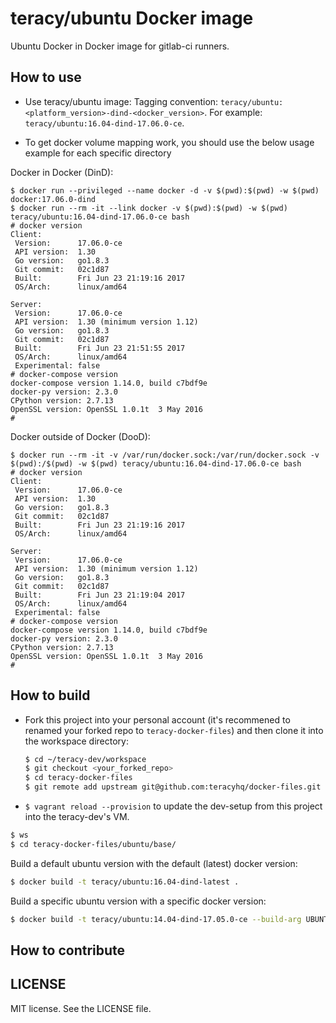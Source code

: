 # teracy/ubuntu Docker image

Ubuntu Docker in Docker image for gitlab-ci runners.


## How to use

- Use teracy/ubuntu image:
Tagging convention: `teracy/ubuntu:<platform_version>-dind-<docker_version>`.
For example: `teracy/ubuntu:16.04-dind-17.06.0-ce`.


- To get docker volume mapping work, you should use the below usage example for each specific directory


Docker in Docker (DinD):

```
$ docker run --privileged --name docker -d -v $(pwd):$(pwd) -w $(pwd) docker:17.06.0-dind
$ docker run --rm -it --link docker -v $(pwd):$(pwd) -w $(pwd) teracy/ubuntu:16.04-dind-17.06.0-ce bash
# docker version
Client:
 Version:      17.06.0-ce
 API version:  1.30
 Go version:   go1.8.3
 Git commit:   02c1d87
 Built:        Fri Jun 23 21:19:16 2017
 OS/Arch:      linux/amd64

Server:
 Version:      17.06.0-ce
 API version:  1.30 (minimum version 1.12)
 Go version:   go1.8.3
 Git commit:   02c1d87
 Built:        Fri Jun 23 21:51:55 2017
 OS/Arch:      linux/amd64
 Experimental: false
# docker-compose version
docker-compose version 1.14.0, build c7bdf9e
docker-py version: 2.3.0
CPython version: 2.7.13
OpenSSL version: OpenSSL 1.0.1t  3 May 2016
#
```

Docker outside of Docker (DooD):

```
$ docker run --rm -it -v /var/run/docker.sock:/var/run/docker.sock -v $(pwd):/$(pwd) -w $(pwd) teracy/ubuntu:16.04-dind-17.06.0-ce bash
# docker version
Client:
 Version:      17.06.0-ce
 API version:  1.30
 Go version:   go1.8.3
 Git commit:   02c1d87
 Built:        Fri Jun 23 21:19:16 2017
 OS/Arch:      linux/amd64

Server:
 Version:      17.06.0-ce
 API version:  1.30 (minimum version 1.12)
 Go version:   go1.8.3
 Git commit:   02c1d87
 Built:        Fri Jun 23 21:19:04 2017
 OS/Arch:      linux/amd64
 Experimental: false
# docker-compose version
docker-compose version 1.14.0, build c7bdf9e
docker-py version: 2.3.0
CPython version: 2.7.13
OpenSSL version: OpenSSL 1.0.1t  3 May 2016
#
```

## How to build

- Fork this project into your personal account (it's recommened to renamed your forked repo to `teracy-docker-files`) and then clone it into the workspace directory:

  ```bash
  $ cd ~/teracy-dev/workspace
  $ git checkout <your_forked_repo>
  $ cd teracy-docker-files
  $ git remote add upstream git@github.com:teracyhq/docker-files.git
  ```

- `$ vagrant reload --provision` to update the dev-setup from this project into the teracy-dev's VM.

```bash
$ ws
$ cd teracy-docker-files/ubuntu/base/
```

Build a default ubuntu version with the default (latest) docker version:

```bash
$ docker build -t teracy/ubuntu:16.04-dind-latest .
```

Build a specific ubuntu version with a specific docker version:

```bash
$ docker build -t teracy/ubuntu:14.04-dind-17.05.0-ce --build-arg UBUNTU_VERSION=14.04 --build-arg DOCKER_VERSION=17.05.0-ce .
```

## How to contribute


LICENSE
-------

MIT license. See the LICENSE file.
